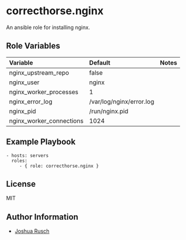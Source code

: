 correcthorse.nginx
=========

An ansible role for installing nginx.

Role Variables
--------------

| Variable			| Default			| Notes				|
| :---				| :---				| :---				|
| nginx_upstream_repo		| false				| 				|
| nginx_user			| nginx				|				|
| nginx_worker_processes	| 1				|				|
| nginx_error_log		| /var/log/nginx/error.log	|				|
| nginx_pid			| /run/nginx.pid		|				|
| nginx_worker_connections	| 1024				|				|

Example Playbook
----------------

    - hosts: servers
      roles:
         - { role: correcthorse.nginx }

License
-------

MIT

Author Information
------------------

* [Joshua Rusch](https://correct.horse/)
